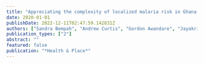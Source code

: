 ```yaml
---
title: "Appreciating the complexity of localized malaria risk in Ghana: Spatial data challenges and solutions"
date: 2020-01-01
publishDate: 2022-12-11T02:47:59.142831Z
authors: ["Sandra Bempah", "Andrew Curtis", "Gordon Awandare", "Jayakrishnan Ajayakumar"]
publication_types: ["2"]
abstract: ""
featured: false
publication: "*Health & Place*"
---
```


